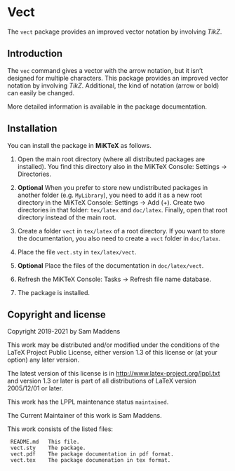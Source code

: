 # Vect

The `vect` package provides an improved vector notation by involving *TikZ*.

## Introduction

The `vec` command gives a vector with the arrow notation, but it isn’t designed for multiple characters. This package provides an improved vector notation by involving *TikZ*. Additional, the kind of notation (arrow or bold) can easily be changed.

More detailed information is available in the package documentation.

## Installation

You can install the package in **MiKTeX** as follows.

1. Open the main root directory (where all distributed packages are installed). You  find this directory also in the MiKTeX Console: Settings → Directories.

2. **Optional** When you prefer to store new undistributed packages in another folder (e.g. `MyLibrary`), you need to add it as a new root directory in the MiKTeX Console: Settings → Add (+). Create two directories in that folder: `tex/latex` and `doc/latex`. Finally, open that root directory instead of the main root.

3. Create a folder `vect` in `tex/latex` of a root directory. If you want to store the documentation, you also need to create a `vect` folder in `doc/latex`.

4. Place the file `vect.sty` in `tex/latex/vect`.

5. **Optional** Place the files of the documentation in `doc/latex/vect`.

6. Refresh the MiKTeX Console: Tasks → Refresh file name database.

7. The package is installed.

## Copyright and license

Copyright 2019-2021 by Sam Maddens

This work may be distributed and/or modified under the conditions of the LaTeX Project Public License, either version 1.3 of this license or (at your option) any later version.

The latest version of this license is in http://www.latex-project.org/lppl.txt
and version 1.3 or later is part of all distributions of LaTeX version 2005/12/01 or later.

This work has the LPPL maintenance status `maintained`.

The Current Maintainer of this work is Sam Maddens.

This work consists of the listed files:

```
 README.md   This file.
 vect.sty    The package.
 vect.pdf    The package documentation in pdf format.
 vect.tex    The package documenation in tex format.
```
